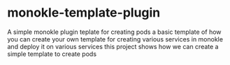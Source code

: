 # monokle-template-plugin
A simple monokle plugin teplate for creating pods
a basic template of how you can create your own template for creating various services in monokle and deploy it on various services
this project shows how we can create a simple template to create pods 
